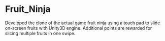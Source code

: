 # Fruit_Ninja
 Developed the clone of the actual game fruit ninja using a touch pad to slide on-screen fruits with Unity3D engine. Additional points are rewarded for slicing multiple fruits in one swipe.
